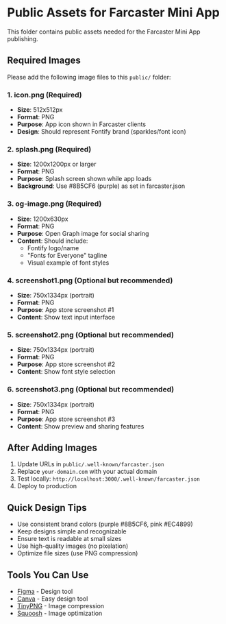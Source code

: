 # Public Assets for Farcaster Mini App

This folder contains public assets needed for the Farcaster Mini App publishing.

## Required Images

Please add the following image files to this `public/` folder:

### 1. **icon.png** (Required)
- **Size**: 512x512px
- **Format**: PNG
- **Purpose**: App icon shown in Farcaster clients
- **Design**: Should represent Fontify brand (sparkles/font icon)

### 2. **splash.png** (Required)
- **Size**: 1200x1200px or larger
- **Format**: PNG
- **Purpose**: Splash screen shown while app loads
- **Background**: Use #8B5CF6 (purple) as set in farcaster.json

### 3. **og-image.png** (Required)
- **Size**: 1200x630px
- **Format**: PNG
- **Purpose**: Open Graph image for social sharing
- **Content**: Should include:
  - Fontify logo/name
  - "Fonts for Everyone" tagline
  - Visual example of font styles

### 4. **screenshot1.png** (Optional but recommended)
- **Size**: 750x1334px (portrait)
- **Format**: PNG
- **Purpose**: App store screenshot #1
- **Content**: Show text input interface

### 5. **screenshot2.png** (Optional but recommended)
- **Size**: 750x1334px (portrait)
- **Format**: PNG
- **Purpose**: App store screenshot #2
- **Content**: Show font style selection

### 6. **screenshot3.png** (Optional but recommended)
- **Size**: 750x1334px (portrait)
- **Format**: PNG
- **Purpose**: App store screenshot #3
- **Content**: Show preview and sharing features

## After Adding Images

1. Update URLs in `public/.well-known/farcaster.json`
2. Replace `your-domain.com` with your actual domain
3. Test locally: `http://localhost:3000/.well-known/farcaster.json`
4. Deploy to production

## Quick Design Tips

- Use consistent brand colors (purple #8B5CF6, pink #EC4899)
- Keep designs simple and recognizable
- Ensure text is readable at small sizes
- Use high-quality images (no pixelation)
- Optimize file sizes (use PNG compression)

## Tools You Can Use

- [Figma](https://figma.com) - Design tool
- [Canva](https://canva.com) - Easy design tool
- [TinyPNG](https://tinypng.com) - Image compression
- [Squoosh](https://squoosh.app) - Image optimization

